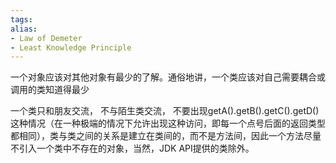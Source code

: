 ```yaml
---
tags: 
alias:
- Law of Demeter
- Least Knowledge Principle
---
```

一个对象应该对其他对象有最少的了解。通俗地讲，一个类应该对自己需要耦合或调用的类知道得最少

一个类只和朋友交流， 不与陌生类交流， 不要出现getA().getB().getC().getD()这种情况（在一种极端的情况下允许出现这种访问，即每一个点号后面的返回类型都相同），类与类之间的关系是建立在类间的，而不是方法间，因此一个方法尽量不引入一个类中不存在的对象，当然，JDK API提供的类除外。